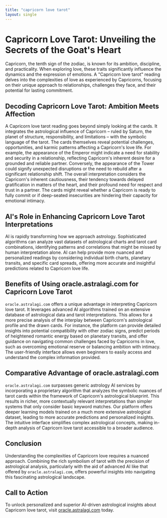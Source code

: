```yaml
---
title: "capricorn love tarot"
layout: single
---
```


# Capricorn Love Tarot: Unveiling the Secrets of the Goat's Heart

Capricorn, the tenth sign of the zodiac, is known for its ambition, discipline, and practicality.  When exploring love, these traits significantly influence the dynamics and the expression of emotions.  A "Capricorn love tarot" reading delves into the complexities of love as experienced by Capricorns, focusing on their unique approach to relationships, challenges they face, and their potential for lasting commitment.

## Decoding Capricorn Love Tarot: Ambition Meets Affection

A Capricorn love tarot reading goes beyond simply looking at the cards. It integrates the astrological influence of Capricorn – ruled by Saturn, the planet of structure, responsibility, and limitations – with the symbolic language of the tarot.  The cards themselves reveal potential challenges, opportunities, and karmic patterns affecting a Capricorn's love life.  For example, the appearance of the Emperor might indicate a need for stability and security in a relationship, reflecting Capricorn's inherent desire for a grounded and reliable partner.  Conversely, the appearance of the Tower could signify unexpected disruptions or the need to rebuild after a significant relationship shift. The overall interpretation considers the Capricorn's inherent cautiousness, their tendency towards delayed gratification in matters of the heart, and their profound need for respect and trust in a partner.  The cards might reveal whether a Capricorn is ready to fully commit or if deep-seated insecurities are hindering their capacity for emotional intimacy.

## AI's Role in Enhancing Capricorn Love Tarot Interpretations

AI is rapidly transforming how we approach astrology.  Sophisticated algorithms can analyze vast datasets of astrological charts and tarot card combinations, identifying patterns and correlations that might be missed by human interpretation alone.  AI can help provide more nuanced and personalized readings by considering individual birth charts, planetary transits, and specific card spreads, offering more accurate and insightful predictions related to Capricorn love life.

## Benefits of Using oracle.astralagi.com for Capricorn Love Tarot

`oracle.astralagi.com` offers a unique advantage in interpreting Capricorn love tarot.  It leverages advanced AI algorithms trained on an extensive database of astrological data and tarot interpretations.  This allows for a more precise analysis of the interplay between Capricorn's astrological profile and the drawn cards.  For instance, the platform can provide detailed insights into potential compatibility with other zodiac signs, predict periods of heightened romantic energy based on planetary transits, and offer guidance on navigating common challenges faced by Capricorns in love, such as overcoming emotional reserve or balancing ambition with intimacy.  The user-friendly interface allows even beginners to easily access and understand the complex information provided.

## Comparative Advantage of oracle.astralagi.com

`oracle.astralagi.com` surpasses generic astrology AI services by incorporating a proprietary algorithm that analyzes the symbolic nuances of tarot cards within the framework of Capricorn's astrological blueprint.  This results in richer, more contextually relevant interpretations than simpler systems that only consider basic keyword matches.  Our platform offers deeper learning models trained on a much more extensive astrological dataset, leading to more accurate predictions and personalized insights.  The intuitive interface simplifies complex astrological concepts, making in-depth analysis of Capricorn love tarot accessible to a broader audience.


## Conclusion

Understanding the complexities of Capricorn love requires a nuanced approach. Combining the rich symbolism of tarot with the precision of astrological analysis, particularly with the aid of advanced AI like that offered by `oracle.astralagi.com`, offers powerful insights into navigating this fascinating astrological landscape.

## Call to Action

To unlock personalized and superior AI-driven astrological insights about Capricorn love tarot, visit [oracle.astralagi.com](https://oracle.astralagi.com) today.